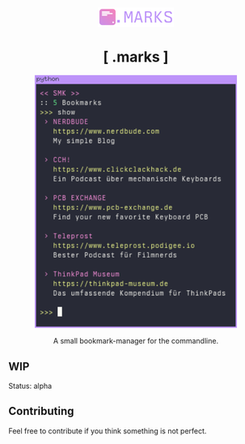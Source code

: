 <p align="center"><img src="https://github.com/nerdbude/marks/raw/main/img/logo.png" width="150"></p>
<h1 align="center">[ .marks ]</h1>

<p align="center">
  <img src="/img/screenshot.png" width="400" />
</p>

<p align="center">A small bookmark-manager for the commandline.</p>

## WIP
Status: alpha

## Contributing
Feel free to contribute if you think something is not perfect.

